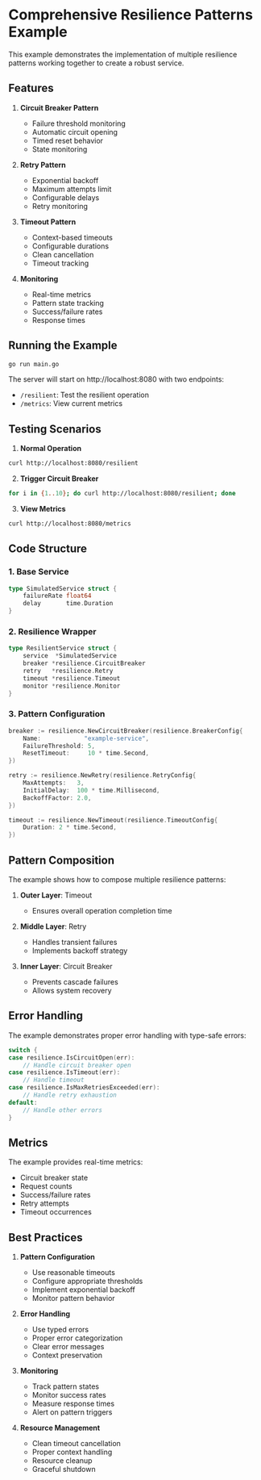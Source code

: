 # Comprehensive Resilience Patterns Example

This example demonstrates the implementation of multiple resilience patterns working together to create a robust service.

## Features

1. **Circuit Breaker Pattern**
   - Failure threshold monitoring
   - Automatic circuit opening
   - Timed reset behavior
   - State monitoring

2. **Retry Pattern**
   - Exponential backoff
   - Maximum attempts limit
   - Configurable delays
   - Retry monitoring

3. **Timeout Pattern**
   - Context-based timeouts
   - Configurable durations
   - Clean cancellation
   - Timeout tracking

4. **Monitoring**
   - Real-time metrics
   - Pattern state tracking
   - Success/failure rates
   - Response times

## Running the Example

```bash
go run main.go
```

The server will start on http://localhost:8080 with two endpoints:
- `/resilient`: Test the resilient operation
- `/metrics`: View current metrics

## Testing Scenarios

1. **Normal Operation**
```bash
curl http://localhost:8080/resilient
```

2. **Trigger Circuit Breaker**
```bash
for i in {1..10}; do curl http://localhost:8080/resilient; done
```

3. **View Metrics**
```bash
curl http://localhost:8080/metrics
```

## Code Structure

### 1. Base Service
```go
type SimulatedService struct {
    failureRate float64
    delay       time.Duration
}
```

### 2. Resilience Wrapper
```go
type ResilientService struct {
    service  *SimulatedService
    breaker *resilience.CircuitBreaker
    retry   *resilience.Retry
    timeout *resilience.Timeout
    monitor *resilience.Monitor
}
```

### 3. Pattern Configuration
```go
breaker := resilience.NewCircuitBreaker(resilience.BreakerConfig{
    Name:            "example-service",
    FailureThreshold: 5,
    ResetTimeout:     10 * time.Second,
})

retry := resilience.NewRetry(resilience.RetryConfig{
    MaxAttempts:   3,
    InitialDelay:  100 * time.Millisecond,
    BackoffFactor: 2.0,
})

timeout := resilience.NewTimeout(resilience.TimeoutConfig{
    Duration: 2 * time.Second,
})
```

## Pattern Composition

The example shows how to compose multiple resilience patterns:

1. **Outer Layer**: Timeout
   - Ensures overall operation completion time

2. **Middle Layer**: Retry
   - Handles transient failures
   - Implements backoff strategy

3. **Inner Layer**: Circuit Breaker
   - Prevents cascade failures
   - Allows system recovery

## Error Handling

The example demonstrates proper error handling with type-safe errors:

```go
switch {
case resilience.IsCircuitOpen(err):
    // Handle circuit breaker open
case resilience.IsTimeout(err):
    // Handle timeout
case resilience.IsMaxRetriesExceeded(err):
    // Handle retry exhaustion
default:
    // Handle other errors
}
```

## Metrics

The example provides real-time metrics:
- Circuit breaker state
- Request counts
- Success/failure rates
- Retry attempts
- Timeout occurrences

## Best Practices

1. **Pattern Configuration**
   - Use reasonable timeouts
   - Configure appropriate thresholds
   - Implement exponential backoff
   - Monitor pattern behavior

2. **Error Handling**
   - Use typed errors
   - Proper error categorization
   - Clear error messages
   - Context preservation

3. **Monitoring**
   - Track pattern states
   - Monitor success rates
   - Measure response times
   - Alert on pattern triggers

4. **Resource Management**
   - Clean timeout cancellation
   - Proper context handling
   - Resource cleanup
   - Graceful shutdown